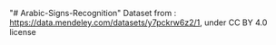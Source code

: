 "# Arabic-Signs-Recognition" 
Dataset from : https://data.mendeley.com/datasets/y7pckrw6z2/1, under CC BY 4.0 license
